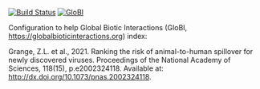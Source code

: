 [![Build Status](https://travis-ci.com/globalbioticinteractions/grange2021.svg)](https://travis-ci.com/globalbioticinteractions/grange2021) [![GloBI](http://api.globalbioticinteractions.org/interaction.svg?accordingTo=globi:globalbioticinteractions/grange2021)](http://globalbioticinteractions.org/?accordingTo=globi:globalbioticinteractions/grange2021)

Configuration to help Global Biotic Interactions (GloBI, https://globalbioticinteractions.org) index: 

Grange, Z.L. et al., 2021. Ranking the risk of animal-to-human spillover for newly discovered viruses. Proceedings of the National Academy of Sciences, 118(15), p.e2002324118. Available at: http://dx.doi.org/10.1073/pnas.2002324118.